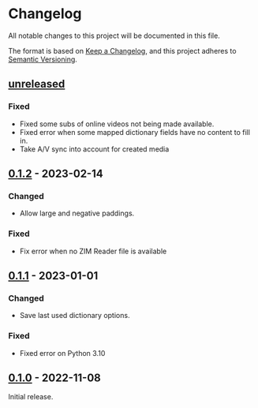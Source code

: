 # Changelog

All notable changes to this project will be documented in this file.

The format is based on [Keep a Changelog](https://keepachangelog.com/en/1.0.0/),
and this project adheres to [Semantic Versioning](https://semver.org/spec/v2.0.0.html).

## [unreleased]

### Fixed

-   Fixed some subs of online videos not being made available.
-   Fixed error when some mapped dictionary fields have no content to fill in.
-   Take A/V sync into account for created media

## [0.1.2] - 2023-02-14

### Changed

-   Allow large and negative paddings.

### Fixed

-   Fix error when no ZIM Reader file is available

## [0.1.1] - 2023-01-01

### Changed

-   Save last used dictionary options.

### Fixed

-   Fixed error on Python 3.10

## [0.1.0] - 2022-11-08

Initial release.

[unreleased]: https://github.com/abdnh/create-subs2srs-cards-with-mpv-video-player/compare/0.1.2...HEAD
[0.1.2]: https://github.com/abdnh/create-subs2srs-cards-with-mpv-video-player/compare/0.1.1...0.1.2
[0.1.1]: https://github.com/abdnh/create-subs2srs-cards-with-mpv-video-player/compare/0.1.0...0.1.1
[0.1.0]: https://github.com/abdnh/create-subs2srs-cards-with-mpv-video-player/commits/0.1.0
